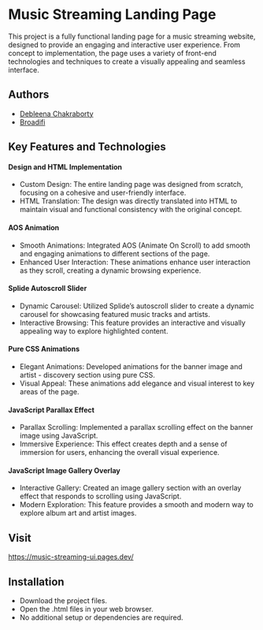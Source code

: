
# Music Streaming Landing Page

This project is a fully functional landing page for a music streaming website, designed to provide an engaging and interactive user experience. From concept to implementation, the page uses a variety of front-end technologies and techniques to create a visually appealing and seamless interface.


## Authors

- [Debleena Chakraborty](https://github.com/debleena-c)
- [Broadifi](https://github.com/Broadifi)


## Key Features and Technologies

#### Design and HTML Implementation
- Custom Design: The entire landing page was designed from scratch, focusing on a cohesive and user-friendly interface.
- HTML Translation: The design was directly translated into HTML to maintain visual and functional consistency with the original concept.

#### AOS Animation
- Smooth Animations: Integrated AOS (Animate On Scroll) to add smooth and engaging animations to different sections of the page.
- Enhanced User Interaction: These animations enhance user interaction as they scroll, creating a dynamic browsing experience.

#### Splide Autoscroll Slider
- Dynamic Carousel: Utilized Splide’s autoscroll slider to create a dynamic carousel for showcasing featured music tracks and artists.
- Interactive Browsing: This feature provides an interactive and visually appealing way to explore highlighted content.

#### Pure CSS Animations
- Elegant Animations: Developed animations for the banner image and artist - discovery section using pure CSS.
- Visual Appeal: These animations add elegance and visual interest to key areas of the page.

#### JavaScript Parallax Effect
- Parallax Scrolling: Implemented a parallax scrolling effect on the banner image using JavaScript.
- Immersive Experience: This effect creates depth and a sense of immersion for users, enhancing the overall visual experience.

#### JavaScript Image Gallery Overlay
- Interactive Gallery: Created an image gallery section with an overlay effect that responds to scrolling using JavaScript.
- Modern Exploration: This feature provides a smooth and modern way to explore album art and artist images.
## Visit

https://music-streaming-ui.pages.dev/


## Installation

- Download the project files.
- Open the .html files in your web browser.
- No additional setup or dependencies are required.
```
    
